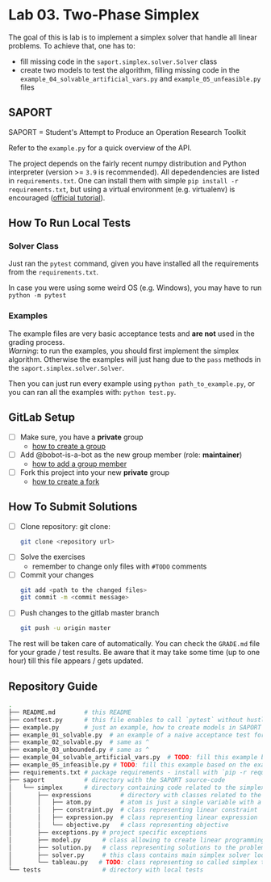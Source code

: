 # Lab 03. Two-Phase Simplex

The goal of this is lab is to implement a simplex solver that handle all linear problems. To achieve that, one has to:

* fill missing code in the `saport.simplex.solver.Solver` class
* create two models to test the algorithm, filling missing code in the `example_04_solvable_artificial_vars.py` and `example_05_unfeasible.py` files

## SAPORT

SAPORT = Student's Attempt to Produce an Operation Research Toolkit

Refer to the `example.py` for a quick overview of the API.

The project depends on the fairly recent numpy distribution and Python interpreter (version >= `3.9` is recommended). All depedendencies are listed in `requirements.txt`. One can install them with simple `pip install -r requirements.txt`, but using a virtual environment (e.g. virtualenv) is encouraged ([official tutorial](https://docs.python.org/3/tutorial/venv.html)). 

## How To Run Local Tests

### Solver Class

Just ran the `pytest` command, given you have installed all the requirements from the `requirements.txt`.

In case you were using some weird OS (e.g. Windows), you may have to run `python -m pytest`

### Examples 

The example files are very basic acceptance tests and **are not** used in the grading process.  
*Warning*: to run the examples, you should first implement the simplex algorithm. Otherwise the examples will just hang due to the `pass` methods in the `saport.simplex.solver.Solver`.

Then you can just run every example using `python path_to_example.py`, or you can ran all the examples with: `python test.py`.

## GitLab Setup 

* [ ] Make sure, you have a **private** group 
  * [how to create a group](https://docs.gitlab.com/ee/user/group/#create-a-group)
* [ ] Add @bobot-is-a-bot as the new group member (role: **maintainer**)
  * [how to add a group member](https://docs.gitlab.com/ee/user/group/#add-users-to-a-group)
* [ ] Fork this project into your new **private** group
  * [how to create a fork](https://docs.gitlab.com/ee/user/project/repository/forking_workflow.html#creating-a-fork)

## How To Submit Solutions

* [ ] Clone repository: git clone:
    ```bash 
    git clone <repository url>
    ```
* [ ] Solve the exercises 
    * remember to change only files with `#TODO` comments
* [ ] Commit your changes
    ```bash
    git add <path to the changed files>
    git commit -m <commit message>
    ```
* [ ] Push changes to the gitlab master branch
    ```bash
    git push -u origin master
    ```

The rest will be taken care of automatically. You can check the `GRADE.md` file for your grade / test results. Be aware that it may take some time (up to one hour) till this file appears / gets updated.  

## Repository Guide

```bash
.
├── README.md        # this README
├── conftest.py      # this file enables to call `pytest` without hustle
├── example.py       # just an example, how to create models in SAPORT
├── example_01_solvable.py  # an example of a naive acceptance test for our solver
├── example_02_solvable.py  # same as ^
├── example_03_unbounded.py # same as ^
├── example_04_solvable_artificial_vars.py  # TODO: fill this example based on the example_02...
├── example_05_infeasible.py # TODO: fill this example based on the example_03...
├── requirements.txt # package requirements - install with `pip -r requirements.txt`
├── saport           # directory with the SAPORT source-code   
│   └── simplex      # directory containing code related to the simplex algorithm 
│       ├── expressions        # directory with classes related to the linear programming model components 
│       │   ├── atom.py        # atom is just a single variable with a coefficient
│       │   ├── constraint.py  # class representing linear constraint
│       │   ├── expression.py  # class representing linear expression
│       │   └── objective.py   # class representing objective
│       ├── exceptions.py # project specific exceptions
│       ├── model.py      # class allowing to create linear programming models
│       ├── solution.py   # class representing solutions to the problems
│       ├── solver.py     # this class contains main simplex solver loop
│       └── tableau.py   # TODO: class representing so called simplex tableau — you have to fill some code here!
└── tests                 # directory with local tests
```
